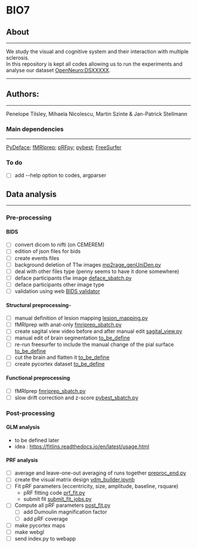 # BIO7
## About
---
We study the visual and cognitive system and their interaction with multiple sclerosis.</br>
In this repository is kept all codes allowing us to run the experiments and analyse our dataset [OpenNeuro:DSXXXXX](https://openneuro.org/datasets/dsXXXX).</br>

---
## Authors: 
---
Penelope Tilsley, Mihaela Nicolescu, Martin Szinte & Jan-Patrick Stellmann

### Main dependencies
---
[PyDeface](https://github.com/poldracklab/pydeface); 
[fMRIprep](https://fmriprep.org/en/stable/); 
[pRFpy](https://github.com/VU-Cog-Sci/prfpy); 
[pybest](https://github.com/lukassnoek/pybest);
[FreeSurfer](https://surfer.nmr.mgh.harvard.edu/)
</br>

### To do
- [ ] add --help option to codes, argparser

## Data analysis
---

### Pre-processing

#### BIDS
- [ ] convert dicom to nifti (on CEMEREM)
- [ ] edition of json files for bids 
- [ ] create events files
- [ ] background deletion of T1w images [mp2rage_genUniDen.py](analysis_code/preproc/bids/mp2rage_genUniDen.py)
- [ ] deal with other files type (penny seems to have it done somewhere)
- [ ] deface participants t1w image [deface_sbatch.py](analysis_code/preproc/bids/deface_sbatch.py)
- [ ] deface participants other image type
- [ ] validation using web [BIDS validator](https://bids-standard.github.io/bids-validator/)

#### Structural preprocessing-

- [ ] manual definition of lesion mapping [lesion_mapping.py](analysis_code/preproc/anatomical/lesion_mapping.py)
- [ ] fMRIprep with anat-only [fmriprep_sbatch.py](analysis_code/preproc/functional/fmriprep_sbatch.py)
- [ ] create sagital view video before and after manual edit [sagital_view.py](analysis_code/preproc/anatomical/sagital_view.py)
- [ ] manual edit of brain segmentation [to_be_define](/asdasd/)
- [ ] re-run freesurfer to include the manual change of the pial surface [to_be_define](/asdasd/)
- [ ] cut the brain and flatten it [to_be_define](/asdasd/)
- [ ] create pycortex dataset [to_be_define](/asdasd/)

#### Functional preprocessing
- [ ] fMRIprep [fmriprep_sbatch.py](analysis_code/preproc/functional/fmriprep_sbatch.py)
- [ ] slow drift correction and z-score [pybest_sbatch.py](analysis_code/preproc/functional/pybest_sbatch.py)

### Post-processing

#### GLM analysis
- to be defined later
- idea : https://fitlins.readthedocs.io/en/latest/usage.html


#### PRF analysis
- [ ] average and leave-one-out averaging of runs together [preproc_end.py](analysis_code/preproc/functional/preproc_end.py)
- [ ] create the visual matrix design [vdm_builder.ipynb](analysis_code/postproc/prf/fit/vdm_builder.ipynb)
- [ ] Fit pRF parameters (eccentricity, size, amplitude, baseline, rsquare)
  - pRF fitting code [prf_fit.py](analysis_code/postproc/prf/fit/prf_fit.py)
  - submit fit [submit_fit_jobs.py](analysis_code/postproc/prf/fit/submit_fit_jobs.py)
- [ ] Compute all pRF parameters [post_fit.py](analysis_code/postproc/prf/post_fit/post_fit.py)
    - [ ] add Dumoulin magnification factor
    - [ ] add pRF coverage
- [ ] make pycortex maps
- [ ] make webgl
- [ ] send index.py to webapp